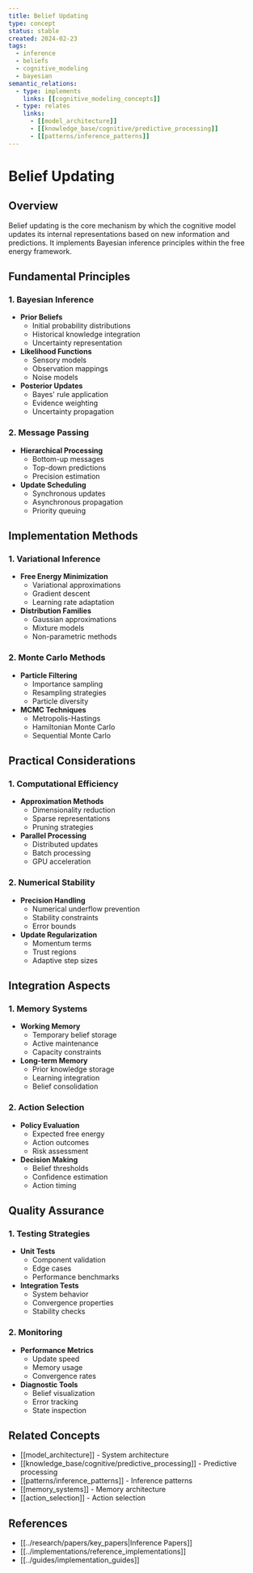 ```yaml
---
title: Belief Updating
type: concept
status: stable
created: 2024-02-23
tags:
  - inference
  - beliefs
  - cognitive_modeling
  - bayesian
semantic_relations:
  - type: implements
    links: [[cognitive_modeling_concepts]]
  - type: relates
    links:
      - [[model_architecture]]
      - [[knowledge_base/cognitive/predictive_processing]]
      - [[patterns/inference_patterns]]
---
```


# Belief Updating

## Overview
Belief updating is the core mechanism by which the cognitive model updates its internal representations based on new information and predictions. It implements Bayesian inference principles within the free energy framework.

## Fundamental Principles

### 1. Bayesian Inference
- **Prior Beliefs**
  - Initial probability distributions
  - Historical knowledge integration
  - Uncertainty representation
- **Likelihood Functions**
  - Sensory models
  - Observation mappings
  - Noise models
- **Posterior Updates**
  - Bayes' rule application
  - Evidence weighting
  - Uncertainty propagation

### 2. Message Passing
- **Hierarchical Processing**
  - Bottom-up messages
  - Top-down predictions
  - Precision estimation
- **Update Scheduling**
  - Synchronous updates
  - Asynchronous propagation
  - Priority queuing

## Implementation Methods

### 1. Variational Inference
- **Free Energy Minimization**
  - Variational approximations
  - Gradient descent
  - Learning rate adaptation
- **Distribution Families**
  - Gaussian approximations
  - Mixture models
  - Non-parametric methods

### 2. Monte Carlo Methods
- **Particle Filtering**
  - Importance sampling
  - Resampling strategies
  - Particle diversity
- **MCMC Techniques**
  - Metropolis-Hastings
  - Hamiltonian Monte Carlo
  - Sequential Monte Carlo

## Practical Considerations

### 1. Computational Efficiency
- **Approximation Methods**
  - Dimensionality reduction
  - Sparse representations
  - Pruning strategies
- **Parallel Processing**
  - Distributed updates
  - Batch processing
  - GPU acceleration

### 2. Numerical Stability
- **Precision Handling**
  - Numerical underflow prevention
  - Stability constraints
  - Error bounds
- **Update Regularization**
  - Momentum terms
  - Trust regions
  - Adaptive step sizes

## Integration Aspects

### 1. Memory Systems
- **Working Memory**
  - Temporary belief storage
  - Active maintenance
  - Capacity constraints
- **Long-term Memory**
  - Prior knowledge storage
  - Learning integration
  - Belief consolidation

### 2. Action Selection
- **Policy Evaluation**
  - Expected free energy
  - Action outcomes
  - Risk assessment
- **Decision Making**
  - Belief thresholds
  - Confidence estimation
  - Action timing

## Quality Assurance

### 1. Testing Strategies
- **Unit Tests**
  - Component validation
  - Edge cases
  - Performance benchmarks
- **Integration Tests**
  - System behavior
  - Convergence properties
  - Stability checks

### 2. Monitoring
- **Performance Metrics**
  - Update speed
  - Memory usage
  - Convergence rates
- **Diagnostic Tools**
  - Belief visualization
  - Error tracking
  - State inspection

## Related Concepts
- [[model_architecture]] - System architecture
- [[knowledge_base/cognitive/predictive_processing]] - Predictive processing
- [[patterns/inference_patterns]] - Inference patterns
- [[memory_systems]] - Memory architecture
- [[action_selection]] - Action selection

## References
- [[../research/papers/key_papers|Inference Papers]]
- [[../implementations/reference_implementations]]
- [[../guides/implementation_guides]] 